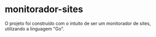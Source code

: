 # monitorador-sites
O projeto foi construído com o intuito de ser um monitorador de sites, utilizando a linguagem "Go".
